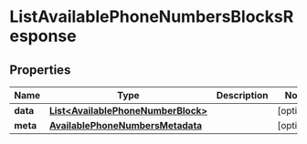 

# ListAvailablePhoneNumbersBlocksResponse


## Properties

Name | Type | Description | Notes
------------ | ------------- | ------------- | -------------
**data** | [**List&lt;AvailablePhoneNumberBlock&gt;**](AvailablePhoneNumberBlock.md) |  |  [optional]
**meta** | [**AvailablePhoneNumbersMetadata**](AvailablePhoneNumbersMetadata.md) |  |  [optional]



